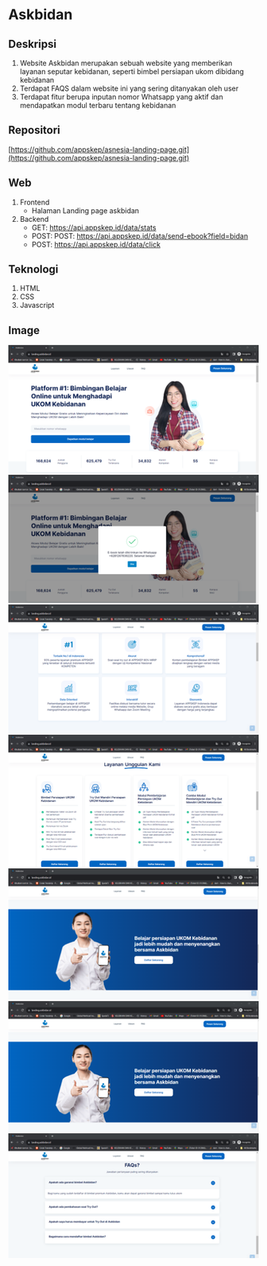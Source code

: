# Askbidan

## Deskripsi

1.  Website Askbidan merupakan sebuah website yang memberikan layanan seputar kebidanan, seperti bimbel persiapan ukom dibidang kebidanan
2.  Terdapat FAQS dalam website ini yang sering ditanyakan oleh user
3.  Terdapat fitur berupa inputan nomor Whatsapp yang aktif dan mendapatkan modul terbaru tentang kebidanan

## Repositori

[https://github.com/appskep/asnesia-landing-page.git](https://github.com/appskep/asnesia-landing-page.git)

## Web

1.  Frontend
    - Halaman Landing page askbidan
2.  Backend
    - GET: https://api.appskep.id/data/stats
    - POST: POST: https://api.appskep.id/data/send-ebook?field=bidan
    - POST: https://api.appskep.id/data/click

## Teknologi

1. HTML
2. CSS
3. Javascript

## Image

![Askbidan](https://github.com/firmanshiddiq/doc/blob/master/img/askbidan.png)
![Askbidan 2](https://github.com/firmanshiddiq/doc/blob/master/img/askbidan2.png)
![Askbidan 3](https://github.com/firmanshiddiq/doc/blob/master/img/askbidan3.png)
![Askbidan 4](https://github.com/firmanshiddiq/doc/blob/master/img/askbidan4.png)
![Askbidan 5](https://github.com/firmanshiddiq/doc/blob/master/img/askbidan5.png)
![Askbidan 6](https://github.com/firmanshiddiq/doc/blob/master/img/askbidan6.png)
![Askbidan 7](https://github.com/firmanshiddiq/doc/blob/master/img/askbidan7.png)
